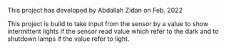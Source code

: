 This project has developed by Abdallah Zidan on Feb. 2022

This project is build to take input from the sensor by a value to show intermittent lights if the sensor read value which refer to the dark
and to shutdown lamps if the value refer to light.
